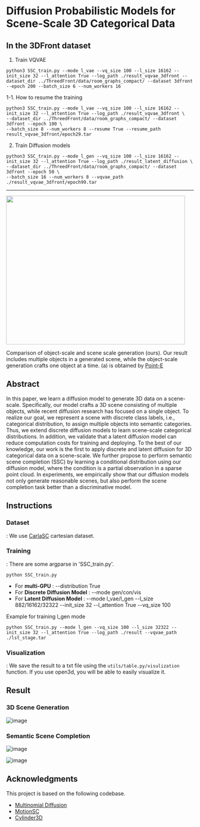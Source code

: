 # Diffusion Probabilistic Models for Scene-Scale 3D Categorical Data


## In the 3DFront dataset

1. Train VQVAE

```
python3 SSC_train.py --mode l_vae --vq_size 100 --l_size 16162 --init_size 32 --l_attention True --log_path ./result_vqvae_3dfront --dataset_dir ../ThreedFront/data/room_graphs_compact/ --dataset 3dfront --epoch 200 --batch_size 6 --num_workers 16
```

1-1. How to resume the training

```
python3 SSC_train.py --mode l_vae --vq_size 100 --l_size 16162 --init_size 32 --l_attention True --log_path ./result_vqvae_3dfront \
--dataset_dir ../ThreedFront/data/room_graphs_compact/ --dataset 3dfront --epoch 100 \
--batch_size 8 --num_workers 8 --resume True --resume_path result_vqvae_3dfront/epoch29.tar

```

2. Train Diffusion models


```
python3 SSC_train.py --mode l_gen --vq_size 100 --l_size 16162 --init_size 32 --l_attention True --log_path ./result_latent_diffusion \
--dataset_dir ../ThreedFront/data/room_graphs_compact/ --dataset 3dfront --epoch 50 \
--batch_size 16 --num_workers 8 --vqvae_path ./result_vqvae_3dfront/epoch99.tar
```

---

<img src=https://user-images.githubusercontent.com/65997635/210452550-2c7c7c6d-7260-43ce-b4b6-18d3f15fccde.png width="480"
  height="400">

Comparison of object-scale and scene scale generation (ours). Our result includes multiple objects in a generated scene,
while the object-scale generation crafts one object at a time. (a) is obtained by [Point-E](https://github.com/openai/point-e)

## Abstract
In this paper, we learn a diffusion model to generate 3D data on a scene-scale. Specifically, our model crafts a 3D scene consisting of multiple objects, while recent diffusion research has focused on a single object. To realize our goal, we represent a scene with discrete class labels, i.e., categorical distribution, to assign multiple objects into semantic categories. Thus, we extend discrete diffusion models to learn scene-scale categorical distributions. In addition, we validate that a latent diffusion model can reduce computation costs for training and deploying. To the best of our knowledge, our work is the first to apply discrete and latent diffusion for 3D categorical data on a scene-scale. We further propose to perform semantic scene completion (SSC) by learning a conditional distribution using our diffusion model, where the condition is a partial observation in a sparse point cloud. In experiments, we empirically show that our diffusion models not only generate reasonable scenes, but also perform the scene completion task better than a discriminative model.


## Instructions
### Dataset
: We use [CarlaSC](https://umich-curly.github.io/CarlaSC.github.io/download/) cartesian dataset.

### Training
: There are some argparse in 'SSC_train.py'.

    python SSC_train.py

- For **multi-GPU** : --distribution True
- For **Discrete Diffusion Model** : --mode gen/con/vis
- For **Latent Diffusion Model** : --mode l_vae/l_gen --l_size 882/16162/32322 --init_size 32 --l_attention True --vq_size 100

Example for training l_gen mode

    python SSC_train.py --mode l_gen --vq_size 100 --l_size 32322 --init_size 32 --l_attention True --log_path ./result --vqvae_path ./lst_stage.tar


### Visualization
: We save the result to a txt file using the `utils/table.py/visulization` function.
If you use open3d, you will be able to easily visualize it.

## Result
### 3D Scene Generation
![image](https://github.com/zoomin-lee/scene-scale-diffusion/blob/main/images/3D_scene_generation.png?raw=true)

### Semantic Scene Completion
![image](https://github.com/zoomin-lee/scene-scale-diffusion/blob/main/images/table4.PNG?raw=true)


![image](https://github.com/zoomin-lee/scene-scale-diffusion/blob/main/images/semantic_scene_completion.png?raw=true)


## Acknowledgments
This project is based on the following codebase.
- [Multinomial Diffusion](https://github.com/ehoogeboom/multinomial_diffusion/tree/9d907a60536ad793efd6d2a6067b3c3d6ba9fce7)
- [MotionSC](https://github.com/UMich-CURLY/3DMapping)
- [Cylinder3D](https://github.com/xinge008/Cylinder3D)
